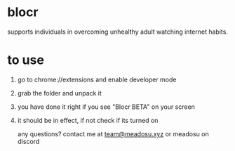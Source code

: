 # blocr
supports individuals in overcoming unhealthy adult watching internet habits.

# to use 
1. go to chrome://extensions and enable developer mode
2. grab the folder and unpack it
3. you have done it right if you see "Blocr BETA" on your screen
4. it should be in effect, if not check if its turned on

   any questions? contact me at team@meadosu.xyz or meadosu on discord
